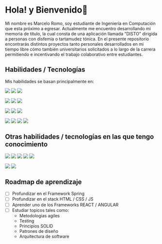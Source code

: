 # Hola! y Bienvenido👋
Mi nombre es Marcelo Romo, soy estudiante de Ingeniería en Computación que esta próximo a egresar. Actualmente me encuentro desarrollando mi memoria de titulo, la cual consta de una aplicación llamada "DISTO" dirigida a personas con disfemia o tartamudez tónica. En el presente repositorio encontrarás distintos proyectos tanto personales desarrollados en mi tiempo libre cómo también universitarios solicitados a lo largo de la carrera permitiendo e incentivando el trabajo colaborativo entre estudiantes.

## Habilidades / Tecnologías
Mis habilidades se basan principalmente en:

<img src="https://img.shields.io/badge/Java-F7DF1E.svg?style=for-the-badge&logo=Java&logoColor=black" /> <img src="https://img.shields.io/badge/C%20Sharp-239120.svg?style=for-the-badge&logo=C-Sharp&logoColor=white" /> <img src="https://img.shields.io/badge/Python-3776AB.svg?style=for-the-badge&logo=Python&logoColor=white" /> 

<img src="https://img.shields.io/badge/Spring-6DB33F.svg?style=for-the-badge&logo=Spring&logoColor=white" /> <img src="https://img.shields.io/badge/Django-092E20.svg?style=for-the-badge&logo=Django&logoColor=white" /> <img src="https://img.shields.io/badge/Flask-000000.svg?style=for-the-badge&logo=Flask&logoColor=white" />

<img src="https://img.shields.io/badge/MySQL-4479A1.svg?style=for-the-badge&logo=MySQL&logoColor=white" /> <img src="https://img.shields.io/badge/PostgreSQL-4169E1.svg?style=for-the-badge&logo=PostgreSQL&logoColor=white" /> <img src="https://img.shields.io/badge/Amazon%20S3-569A31.svg?style=for-the-badge&logo=Amazon-S3&logoColor=white" />

<img src="https://img.shields.io/badge/Git-F05032.svg?style=for-the-badge&logo=Git&logoColor=white" /> <img src="https://img.shields.io/badge/Amazon%20AWS-232F3E.svg?style=for-the-badge&logo=Amazon-AWS&logoColor=white" /> <img src="https://img.shields.io/badge/Google%20Cloud-4285F4.svg?style=for-the-badge&logo=Google-Cloud&logoColor=white" /> <img src="https://img.shields.io/badge/Arduino-00979D.svg?style=for-the-badge&logo=Arduino&logoColor=white" />

## Otras habilidades / tecnologías en las que tengo conocimiento  
<img src="https://img.shields.io/badge/HTML5-E34F26.svg?style=for-the-badge&logo=HTML5&logoColor=white" /> <img src="https://img.shields.io/badge/CSS3-1572B6.svg?style=for-the-badge&logo=CSS3&logoColor=white" /> <img src="https://img.shields.io/badge/JavaScript-F7DF1E.svg?style=for-the-badge&logo=JavaScript&logoColor=black" /> <img src="https://img.shields.io/badge/PHP-777BB4.svg?style=for-the-badge&logo=PHP&logoColor=white" /> <img src="https://img.shields.io/badge/Dart-0175C2.svg?style=for-the-badge&logo=Dart&logoColor=white" />

<img src="https://img.shields.io/badge/Flutter-02569B.svg?style=for-the-badge&logo=Flutter&logoColor=white" /> <img src="https://img.shields.io/badge/Elastic%20Stack-005571.svg?style=for-the-badge&logo=Elastic-Stack&logoColor=white" />

## Roadmap de aprendizaje
- [ ] Profundizar en el Framework Spring
- [ ] Profundizar en el stack HTML / CSS / JS
- [ ] Aprender uno de los Frameworks REACT / ANGULAR
- [ ] Estudiar topicos tales como:
    - Metodologias agiles
    - Testing
    - Principios SOLID
    - Patrones de diseño
    - Arquitectura de software

